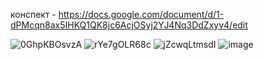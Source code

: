 конспект - https://docs.google.com/document/d/1-dPMcqn8ax5IHKQ1QK8jc6AcjOSyj2YJ4Nq3DdZxyv4/edit

![0GhpKBOsvzA](https://github.com/son4ez1/semester5/assets/113089517/bca47775-4c68-4210-b27b-f77e3e52220f)
![rYe7gOLR68c](https://github.com/son4ez1/semester5/assets/113089517/2ec563fb-8f02-401f-90d1-18eed2c6d1fa)
![jZcwqLtmsdI](https://github.com/son4ez1/semester5/assets/113089517/9a72781f-f12a-40eb-a5e6-6150f43a86fe)
![image](https://github.com/son4ez1/semester5/assets/113089517/5a21a91d-e02f-4d9a-9606-6b52b64801a8)
